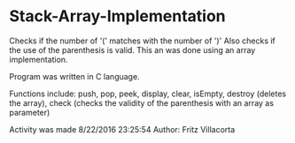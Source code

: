 # Stack-Array-Implementation

Checks if the number of '(' matches with the number of ')' 
Also checks if the use of the parenthesis is valid.
This an was done using an array implementation.

Program was written in C language.

Functions include:
	push, 
	pop, 
	peek, 
	display, 
	clear, 
	isEmpty, 
	destroy (deletes the array), 
	check (checks the validity of the parenthesis with an array as parameter)
	

Activity was made 8/22/2016 23:25:54
Author: Fritz Villacorta
